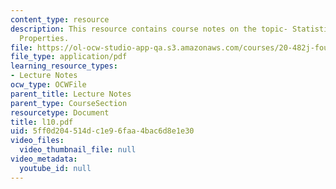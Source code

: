 ```yaml
---
content_type: resource
description: This resource contains course notes on the topic- Statistical Mechanical
  Properties.
file: https://ol-ocw-studio-app-qa.s3.amazonaws.com/courses/20-482j-foundations-of-algorithms-and-computational-techniques-in-systems-biology-spring-2006/5ff0d204514dc1e96faa4bac6d8e1e30_l10.pdf
file_type: application/pdf
learning_resource_types:
- Lecture Notes
ocw_type: OCWFile
parent_title: Lecture Notes
parent_type: CourseSection
resourcetype: Document
title: l10.pdf
uid: 5ff0d204-514d-c1e9-6faa-4bac6d8e1e30
video_files:
  video_thumbnail_file: null
video_metadata:
  youtube_id: null
---
```

